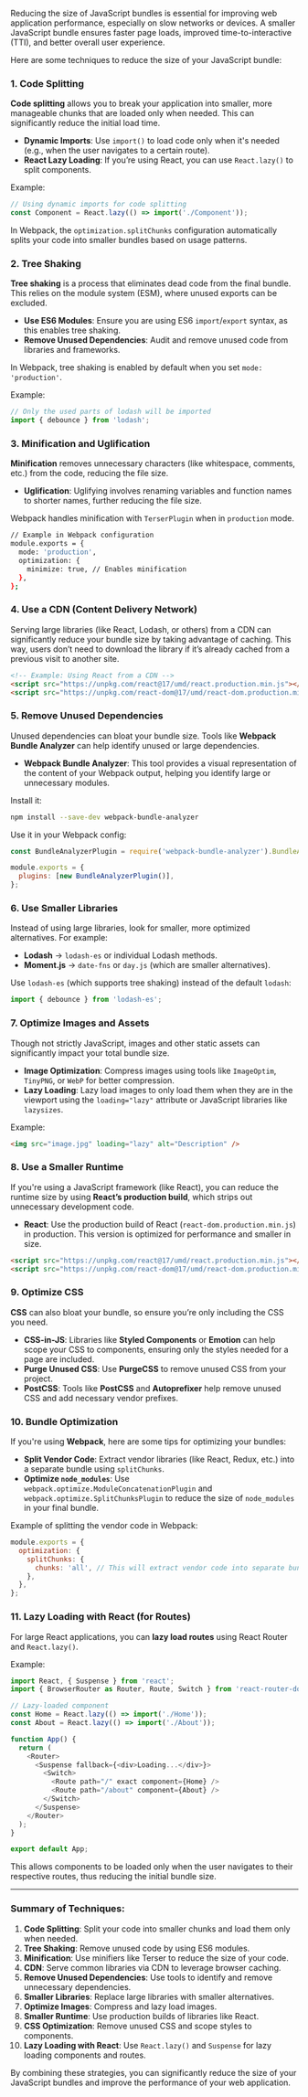 Reducing the size of JavaScript bundles is essential for improving web application performance, especially on slow networks or devices. A smaller JavaScript bundle ensures faster page loads, improved time-to-interactive (TTI), and better overall user experience.

Here are some techniques to reduce the size of your JavaScript bundle:

### 1. **Code Splitting**

**Code splitting** allows you to break your application into smaller, more manageable chunks that are loaded only when needed. This can significantly reduce the initial load time.

- **Dynamic Imports**: Use `import()` to load code only when it's needed (e.g., when the user navigates to a certain route).
- **React Lazy Loading**: If you’re using React, you can use `React.lazy()` to split components.

Example:
```javascript
// Using dynamic imports for code splitting
const Component = React.lazy(() => import('./Component'));
```

In Webpack, the `optimization.splitChunks` configuration automatically splits your code into smaller bundles based on usage patterns.

### 2. **Tree Shaking**

**Tree shaking** is a process that eliminates dead code from the final bundle. This relies on the module system (ESM), where unused exports can be excluded.

- **Use ES6 Modules**: Ensure you are using ES6 `import`/`export` syntax, as this enables tree shaking.
- **Remove Unused Dependencies**: Audit and remove unused code from libraries and frameworks.

In Webpack, tree shaking is enabled by default when you set `mode: 'production'`.

Example:
```javascript
// Only the used parts of lodash will be imported
import { debounce } from 'lodash';
```

### 3. **Minification and Uglification**

**Minification** removes unnecessary characters (like whitespace, comments, etc.) from the code, reducing the file size.

- **Uglification**: Uglifying involves renaming variables and function names to shorter names, further reducing the file size.

Webpack handles minification with `TerserPlugin` when in `production` mode.

```bash
// Example in Webpack configuration
module.exports = {
  mode: 'production',
  optimization: {
    minimize: true, // Enables minification
  },
};
```

### 4. **Use a CDN (Content Delivery Network)**

Serving large libraries (like React, Lodash, or others) from a CDN can significantly reduce your bundle size by taking advantage of caching. This way, users don’t need to download the library if it’s already cached from a previous visit to another site.

```html
<!-- Example: Using React from a CDN -->
<script src="https://unpkg.com/react@17/umd/react.production.min.js"></script>
<script src="https://unpkg.com/react-dom@17/umd/react-dom.production.min.js"></script>
```

### 5. **Remove Unused Dependencies**

Unused dependencies can bloat your bundle size. Tools like **Webpack Bundle Analyzer** can help identify unused or large dependencies.

- **Webpack Bundle Analyzer**: This tool provides a visual representation of the content of your Webpack output, helping you identify large or unnecessary modules.

Install it:
```bash
npm install --save-dev webpack-bundle-analyzer
```

Use it in your Webpack config:
```javascript
const BundleAnalyzerPlugin = require('webpack-bundle-analyzer').BundleAnalyzerPlugin;

module.exports = {
  plugins: [new BundleAnalyzerPlugin()],
};
```

### 6. **Use Smaller Libraries**

Instead of using large libraries, look for smaller, more optimized alternatives. For example:

- **Lodash** → `lodash-es` or individual Lodash methods.
- **Moment.js** → `date-fns` or `day.js` (which are smaller alternatives).

Use `lodash-es` (which supports tree shaking) instead of the default `lodash`:
```javascript
import { debounce } from 'lodash-es';
```

### 7. **Optimize Images and Assets**

Though not strictly JavaScript, images and other static assets can significantly impact your total bundle size.

- **Image Optimization**: Compress images using tools like `ImageOptim`, `TinyPNG`, or `WebP` for better compression.
- **Lazy Loading**: Lazy load images to only load them when they are in the viewport using the `loading="lazy"` attribute or JavaScript libraries like `lazysizes`.

Example:
```html
<img src="image.jpg" loading="lazy" alt="Description" />
```

### 8. **Use a Smaller Runtime**

If you're using a JavaScript framework (like React), you can reduce the runtime size by using **React’s production build**, which strips out unnecessary development code.

- **React**: Use the production build of React (`react-dom.production.min.js`) in production. This version is optimized for performance and smaller in size.

```html
<script src="https://unpkg.com/react@17/umd/react.production.min.js"></script>
<script src="https://unpkg.com/react-dom@17/umd/react-dom.production.min.js"></script>
```

### 9. **Optimize CSS**

**CSS** can also bloat your bundle, so ensure you’re only including the CSS you need.

- **CSS-in-JS**: Libraries like **Styled Components** or **Emotion** can help scope your CSS to components, ensuring only the styles needed for a page are included.
- **Purge Unused CSS**: Use **PurgeCSS** to remove unused CSS from your project.
- **PostCSS**: Tools like **PostCSS** and **Autoprefixer** help remove unused CSS and add necessary vendor prefixes.

### 10. **Bundle Optimization**

If you're using **Webpack**, here are some tips for optimizing your bundles:

- **Split Vendor Code**: Extract vendor libraries (like React, Redux, etc.) into a separate bundle using `splitChunks`.
- **Optimize `node_modules`**: Use `webpack.optimize.ModuleConcatenationPlugin` and `webpack.optimize.SplitChunksPlugin` to reduce the size of `node_modules` in your final bundle.

Example of splitting the vendor code in Webpack:
```javascript
module.exports = {
  optimization: {
    splitChunks: {
      chunks: 'all', // This will extract vendor code into separate bundles
    },
  },
};
```

### 11. **Lazy Loading with React (for Routes)**

For large React applications, you can **lazy load routes** using React Router and `React.lazy()`.

Example:
```javascript
import React, { Suspense } from 'react';
import { BrowserRouter as Router, Route, Switch } from 'react-router-dom';

// Lazy-loaded component
const Home = React.lazy(() => import('./Home'));
const About = React.lazy(() => import('./About'));

function App() {
  return (
    <Router>
      <Suspense fallback={<div>Loading...</div>}>
        <Switch>
          <Route path="/" exact component={Home} />
          <Route path="/about" component={About} />
        </Switch>
      </Suspense>
    </Router>
  );
}

export default App;
```

This allows components to be loaded only when the user navigates to their respective routes, thus reducing the initial bundle size.

---

### Summary of Techniques:

1. **Code Splitting**: Split your code into smaller chunks and load them only when needed.
2. **Tree Shaking**: Remove unused code by using ES6 modules.
3. **Minification**: Use minifiers like Terser to reduce the size of your code.
4. **CDN**: Serve common libraries via CDN to leverage browser caching.
5. **Remove Unused Dependencies**: Use tools to identify and remove unnecessary dependencies.
6. **Smaller Libraries**: Replace large libraries with smaller alternatives.
7. **Optimize Images**: Compress and lazy load images.
8. **Smaller Runtime**: Use production builds of libraries like React.
9. **CSS Optimization**: Remove unused CSS and scope styles to components.
10. **Lazy Loading with React**: Use `React.lazy()` and `Suspense` for lazy loading components and routes.

By combining these strategies, you can significantly reduce the size of your JavaScript bundles and improve the performance of your web application.